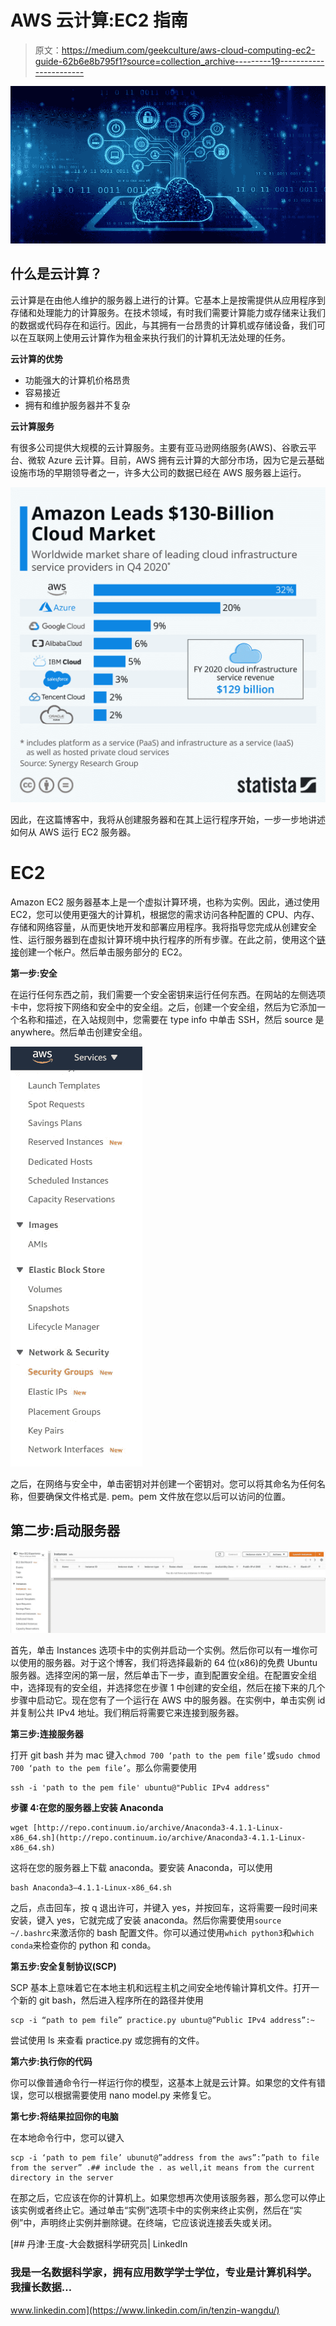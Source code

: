 # AWS 云计算:EC2 指南

> 原文：<https://medium.com/geekculture/aws-cloud-computing-ec2-guide-62b6e8b795f1?source=collection_archive---------19----------------------->

![](img/3e8b8841eb31539480fa1ef40afad511.png)

## 什么是云计算？

云计算是在由他人维护的服务器上进行的计算。它基本上是按需提供从应用程序到存储和处理能力的计算服务。在技术领域，有时我们需要计算能力或存储来让我们的数据或代码存在和运行。因此，与其拥有一台昂贵的计算机或存储设备，我们可以在互联网上使用云计算作为租金来执行我们的计算机无法处理的任务。

**云计算的优势**

*   功能强大的计算机价格昂贵
*   容易接近
*   拥有和维护服务器并不复杂

**云计算服务**

有很多公司提供大规模的云计算服务。主要有亚马逊网络服务(AWS)、谷歌云平台、微软 Azure 云计算。目前，AWS 拥有云计算的大部分市场，因为它是云基础设施市场的早期领导者之一，许多大公司的数据已经在 AWS 服务器上运行。

![](img/2f78a2fdabb8c731f6defa5487b71b4b.png)

因此，在这篇博客中，我将从创建服务器和在其上运行程序开始，一步一步地讲述如何从 AWS 运行 EC2 服务器。

# EC2

Amazon EC2 服务器基本上是一个虚拟计算环境，也称为实例。因此，通过使用 EC2，您可以使用更强大的计算机，根据您的需求访问各种配置的 CPU、内存、存储和网络容量，从而更快地开发和部署应用程序。我将指导您完成从创建安全性、运行服务器到在虚拟计算环境中执行程序的所有步骤。在此之前，使用这个[链接](https://aws.amazon.com/console/)创建一个帐户。然后单击服务部分的 EC2。

**第一步:安全**

在运行任何东西之前，我们需要一个安全密钥来运行任何东西。在网站的左侧选项卡中，您将按下网络和安全中的安全组。之后，创建一个安全组，然后为它添加一个名称和描述，在入站规则中，您需要在 type info 中单击 SSH，然后 source 是 anywhere。然后单击创建安全组。

![](img/8718dc444c6bdf55f7f1e0534a90a0d3.png)

之后，在网络与安全中，单击密钥对并创建一个密钥对。您可以将其命名为任何名称，但要确保文件格式是. pem。pem 文件放在您以后可以访问的位置。

## **第二步:启动服务器**

![](img/37ef3deceb39acb91ccf45cc6ea99a53.png)

首先，单击 Instances 选项卡中的实例并启动一个实例。然后你可以有一堆你可以使用的服务器。对于这个博客，我们将选择最新的 64 位(x86)的免费 Ubuntu 服务器。选择空闲的第一层，然后单击下一步，直到配置安全组。在配置安全组中，选择现有的安全组，并选择您在步骤 1 中创建的安全组，然后在接下来的几个步骤中启动它。现在您有了一个运行在 AWS 中的服务器。在实例中，单击实例 id 并复制公共 IPv4 地址。我们稍后将需要它来连接到服务器。

**第三步:连接服务器**

打开 git bash 并为 mac 键入`chmod 700 ‘path to the pem file’`或`sudo chmod 700 ‘path to the pem file’`。那么你需要使用

```
ssh -i 'path to the pem file' ubuntu@"Public IPv4 address"
```

**步骤 4:在您的服务器上安装 Anaconda**

```
wget [http://repo.continuum.io/archive/Anaconda3-4.1.1-Linux-x86_64.sh](http://repo.continuum.io/archive/Anaconda3-4.1.1-Linux-x86_64.sh)
```

这将在您的服务器上下载 anaconda。要安装 Anaconda，可以使用

```
bash Anaconda3–4.1.1-Linux-x86_64.sh
```

之后，点击回车，按 q 退出许可，并键入 yes，并按回车，这将需要一段时间来安装，键入 yes，它就完成了安装 anaconda。然后你需要使用`source ~/.bashrc`来激活你的 bash 配置文件。你可以通过使用`which python3`和`which conda`来检查你的 python 和 conda。

**第五步:安全复制协议(SCP)**

SCP 基本上意味着它在本地主机和远程主机之间安全地传输计算机文件。打开一个新的 git bash，然后进入程序所在的路径并使用

```
scp -i “path to pem file” practice.py ubuntu@”Public IPv4 address”:~
```

尝试使用 ls 来查看 practice.py 或您拥有的文件。

**第六步:执行你的代码**

你可以像普通命令行一样运行你的模型，这基本上就是云计算。如果您的文件有错误，您可以根据需要使用 nano model.py 来修复它。

**第七步:将结果拉回你的电脑**

在本地命令行中，您可以键入

```
scp -i ‘path to pem file’ ubunut@”address from the aws”:”path to file from the server” .## include the . as well,it means from the current directory in the server
```

在那之后，它应该在你的计算机上。如果您想再次使用该服务器，那么您可以停止该实例或者终止它。通过单击“实例”选项卡中的实例来终止实例，然后在“实例”中，声明终止实例并删除键。在终端，它应该说连接丢失或关闭。

[](https://www.linkedin.com/in/tenzin-wangdu/) [## 丹津·王度-大会数据科学研究员| LinkedIn

### 我是一名数据科学家，拥有应用数学学士学位，专业是计算机科学。我擅长数据…

www.linkedin.com](https://www.linkedin.com/in/tenzin-wangdu/)